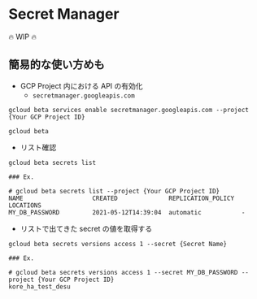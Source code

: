 # Secret Manager

:fire: WIP :fire:

## 簡易的な使い方めも

+ GCP Project 内における API の有効化
  + `secretmanager.googleapis.com`

```
gcloud beta services enable secretmanager.googleapis.com --project {Your GCP Project ID}
```



```
gcloud beta 
```

+ リスト確認

```
gcloud beta secrets list
```
```
### Ex.

# gcloud beta secrets list --project {Your GCP Project ID}
NAME                   CREATED              REPLICATION_POLICY  LOCATIONS
MY_DB_PASSWORD         2021-05-12T14:39:04  automatic           -
```



+ リストで出てきた secret の値を取得する

```
gcloud beta secrets versions access 1 --secret {Secret Name}
```
```
### Ex.

# gcloud beta secrets versions access 1 --secret MY_DB_PASSWORD --project {Your GCP Project ID}
kore_ha_test_desu
```
